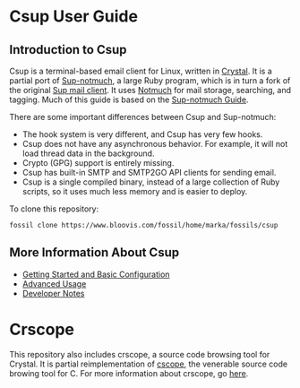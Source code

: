 # Csup User Guide

## Introduction to Csup

Csup is a terminal-based email client for Linux,
written in [Crystal](https://crystal-lang.org/).  It is a partial port of
[Sup-notmuch](https://www.bloovis.com/fossil/home/marka/fossils/sup-notmuch/home), a large
Ruby program, which is in turn
a fork of the original [Sup mail client](https://github.com/sup-heliotrope/sup).
It uses [Notmuch](https://notmuchmail.org/) for mail storage, searching, and tagging.
Much of this guide is based on the [Sup-notmuch Guide](https://www.bloovis.com/supguide/).

There are some important differences between Csup and Sup-notmuch:

* The hook system is very different, and Csup has very few hooks.
* Csup does not have any asynchronous behavior.  For example, it will not load
thread data in the background.
* Crypto (GPG) support is entirely missing.
* Csup has built-in SMTP and SMTP2GO API clients for sending email.
* Csup is a single compiled binary, instead of a large collection of Ruby scripts, so it
uses much less memory and is easier to deploy.

To clone this repository:

```
fossil clone https://www.bloovis.com/fossil/home/marka/fossils/csup
```

## More Information About Csup

* [Getting Started and Basic Configuration](gettingstarted/index.md)
* [Advanced Usage](advancedusage/index.md)
* [Developer Notes](developernotes/index.md)

# Crscope

This repository also includes crscope, a source code browsing tool
for Crystal.  It is partial reimplementation of
[cscope](https://cscope.sourceforge.net/), the venerable source code browing tool for C.
For more information about crscope, go [here](crscope.md).
